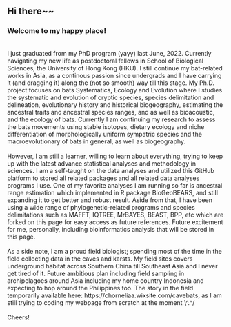 ## Hi there~~
### Welcome to my happy place!
<br />
I just graduated from my PhD program (yayy) last June, 2022. Currently navigating my new life as postdoctoral fellows in School of Biological Sciences, the University of Hong Kong (HKU). I still continue my bat-related works in Asia, as a continous passion since undergrads and I have carrying it (and dragging it) along the (not so smooth) way till this stage. My Ph.D. project focuses on bats Systematics, Ecology and Evolution where I studies the systematic and evolution of cryptic species, species delimitation and delineation, evolutionary history and historical biogeography, estimating the ancestral traits and ancestral species ranges, and as well as bioacoustic, and the ecology of bats. Currently I am continuing my research to assess the bats movements using stable isotopes, dietary ecology and niche differentiation of morphologically uniform sympatric species and the macroevolutionary of bats in general, as well as biogeography.
<br />

<br />
However, I am still a learner, willing to learn about everything, trying to keep up with the latest advance statistical analyses and methodology in sciences. I am a self-taught on the data analyses and utilized this GitHub platform to stored all related packages and all related data analyses programs I use. One of my favorite analyses I am running so far is ancestral range estimation which implemented in R package BioGeoBEARS, and still expanding it to get better and robust result. Aside from that, I have been using a wide range of phylogenetic-related programs and species delimitations such as MAFFT, IQTREE, MrBAYES, BEAST, BPP, etc which are forked on this page for easy access as future references. Future excitement for me, personally, including bioinformatics analysis that will be stored in this page.  
<br/>


<br />
As a side note, I am a proud field biologist; spending most of the time in the field collecting data in the caves and karsts. My field sites covers underground habitat across Southern China till Southeast Asia and I never get tired of it. Future ambitious plan including field sampling in archipelagoes around Asia including my home country Indonesia and expecting to hop around the Philippines too. The story in the field temporarily available here: https://chorneliaa.wixsite.com/cavebats, as I am still trying to coding my webpage from scratch at the moment \^.^/
<br />

<br />
Cheers!
